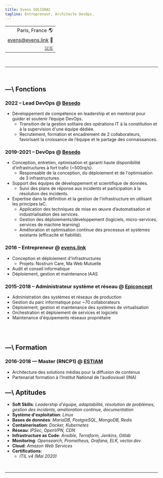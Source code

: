 ```yaml
---
title: Evens SOLIGNAC
tagline: Entrepreneur, Architecte DevOps.
---
```

||
|-:|
| Paris, France :earth_americas: |
| [evens@evens.link](mailto:evens@evens.link) :e-mail: |
| [:us:](https://evens.link/en/) |

<br/>

___

<br/>

## —\ Fonctions

### 2022 – Lead DevOps @ [Besedo](https://besedo.com/)
- Développement de compétence en leadership et en mentorat pour guider et soutenir l’équipe DevOps.
    - Transition de la gestion solitaire des opérations IT à la constitution et à la supervision d'une équipe dédiée. 
    - Recrutement, formation et encadrement de 2 collaborateurs, favorisant la croissance de l’équipe et le partage des connaissances.

### 2019-2021 – DevOps @ [Besedo](https://besedo.com/)
- Conception, entretien, optimisation et garanti haute disponibilité d’infrastructures à fort trafic (~500rq/s).
    - Responsable de la conception, du déploiement et de l'optimisation de 3 infrastructures.
- Support des équipes de développement et scientifique de données.
    - Suivi des plans de réponse aux incidents et participation à la résolution des incidents.
- Expertise dans la définition et la gestion de l’infrastructure en utilisant les principes IaC.
    - Application des techniques de mise en œuvre d’automatisation et industrialisation des services.
    - Gestion des déploiements/développement (logiciels, micro-services, services de machine learning)
    - Amélioration et optimisation continue des processus et systèmes existants (efficacité et fiabilité).

### 2016 – Entrepreneur @ [evens.link](#)
- Conception et déploiement d'infrastructures
    - Projets: Nostrum Care, Ma Web Mutuelle
- Audit et conseil informatique
- Déploiement, gestion et maintenance IAAS

### 2015-2018 – Administrateur système et réseau @ [Epiconcept](https://www.epiconcept.fr)
- Administration des systèmes et réseaux de production 
- Gestion du parc informatique pour ~70 collaborateurs
- Déploiement, gestion et maintenance des systèmes de virtualisation 
- Orchestration et déploiement de services et logiciels 
- Maintenance d'équipements réseaux propriétaire

<br/>

<br/>

## —\ Formation
### 2016-2018 — Master (RNCP1) @ [ESTIAM](https://www.estiam.education)
- Architecture des solutions médias pour la diffusion de contenus
- Partenariat formation à l’Institut National de l’audiovisuel (INA)


## —\ Aptitudes
- __Soft Skills__: _Leadership d'équipe, adaptabilité, résolution de problèmes, gestion des incidents, amélioration continue, documentation_
- __Système d'exploitation__: _Linux_
- __Bases de données__: _MariaDB, PostgreSQL, MongoDB, Redis_
- __Containerisation__: _Docker, Kubernetes_
- __Réseau__: _IPSec, OpenVPN, CDN_
- __Infrastructure as Code__: _Ansible, Terraform, Jenkins, Gitlab_
- __Monitoring__: _Opensearch, Prometheus, Grafana, ELK, vector.dev_
- __Cloud__: _Amazon Web Services_
- __Certifications__:
    - _ITIL v4 (Mai 2020)_

<br/>

___

<br/>
